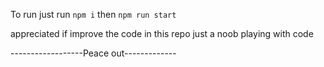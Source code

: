 To run just run `npm i` then `npm run start`

appreciated if improve the code in this repo just a noob playing with code 


------------------Peace out-------------
